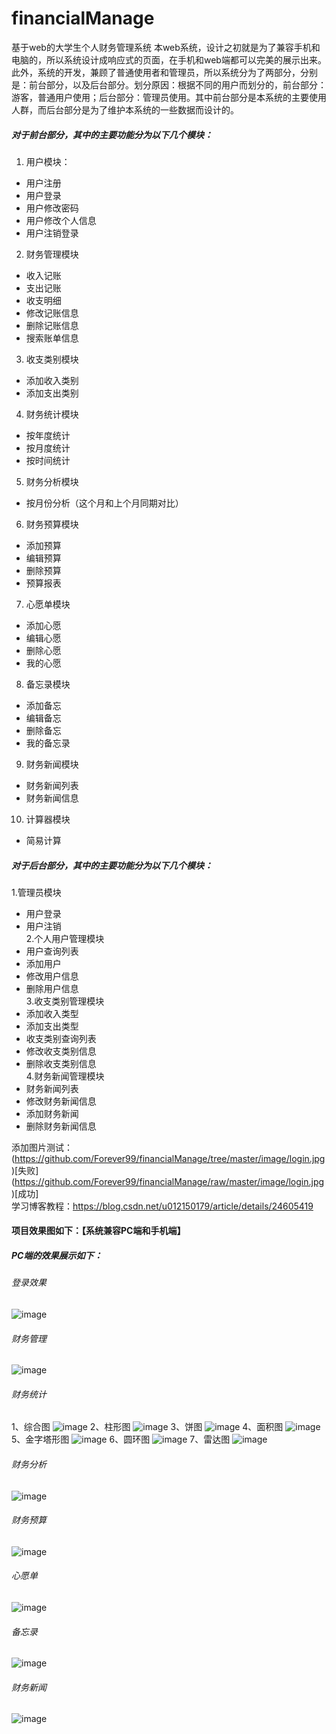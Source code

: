 # financialManage
基于web的大学生个人财务管理系统
本web系统，设计之初就是为了兼容手机和电脑的，所以系统设计成响应式的页面，在手机和web端都可以完美的展示出来。
此外，系统的开发，兼顾了普通使用者和管理员，所以系统分为了两部分，分别是：前台部分，以及后台部分。划分原因：根据不同的用户而划分的，前台部分：游客，普通用户使用；后台部分：管理员使用。其中前台部分是本系统的主要使用人群，而后台部分是为了维护本系统的一些数据而设计的。
##### 对于前台部分，其中的主要功能分为以下几个模块：<br/>
1.	用户模块：
*	 用户注册
*	 用户登录
*	 用户修改密码
*	 用户修改个人信息
*	 用户注销登录
2.	财务管理模块
*	 收入记账
*  支出记账
*	 收支明细
*	 修改记账信息
*	 删除记账信息  
*	 搜索账单信息
3.	收支类别模块
*	 添加收入类别
*	 添加支出类别
4.	财务统计模块
*	 按年度统计
*	 按月度统计
*	 按时间统计
5.	财务分析模块
*	 按月份分析（这个月和上个月同期对比）
6.	财务预算模块
*	 添加预算
*	 编辑预算
*	 删除预算
*	 预算报表
7.	心愿单模块
*	 添加心愿
*	 编辑心愿
*	 删除心愿
*	 我的心愿
8.	备忘录模块
*	 添加备忘
*	 编辑备忘
*	 删除备忘
*	 我的备忘录
9.	财务新闻模块
*	 财务新闻列表
*	 财务新闻信息
10.	计算器模块
*	 简易计算

##### 对于后台部分，其中的主要功能分为以下几个模块：<br/>
1.管理员模块
*	 用户登录
*	 用户注销<br/>
2.个人用户管理模块
*	 用户查询列表
*	 添加用户
*	 修改用户信息
*	 删除用户信息<br/>
3.收支类别管理模块
*	 添加收入类型
*	 添加支出类型
*	 收支类别查询列表
*	 修改收支类别信息
*	 删除收支类别信息<br/>
4.财务新闻管理模块
*	 财务新闻列表
*	 修改财务新闻信息
*	 添加财务新闻
*	 删除财务新闻信息<br/>

添加图片测试：
(https://github.com/Forever99/financialManage/tree/master/image/login.jpg)[失败]
(https://github.com/Forever99/financialManage/raw/master/image/login.jpg)[成功]   
学习博客教程：https://blog.csdn.net/u012150179/article/details/24605419

#### 项目效果图如下：【系统兼容PC端和手机端】<br/>
##### PC端的效果展示如下：<br/>
###### 登录效果
![image](https://github.com/Forever99/financialManage/raw/master/image/login.jpg)
###### 财务管理
![image](https://github.com/Forever99/financialManage/raw/master/image/financialManage.jpg)
###### 财务统计<br/>
1、综合图
![image](https://github.com/Forever99/financialManage/raw/master/image/financialCount.jpg)
2、柱形图
![image](https://github.com/Forever99/financialManage/raw/master/image/financialCount2.jpg)
3、饼图
![image](https://github.com/Forever99/financialManage/raw/master/image/financialCount3.jpg)
4、面积图
![image](https://github.com/Forever99/financialManage/raw/master/image/financialCount4.jpg)
5、金字塔形图
![image](https://github.com/Forever99/financialManage/raw/master/image/financialCount5.jpg)
6、圆环图
![image](https://github.com/Forever99/financialManage/raw/master/image/financialCount6.jpg)
7、雷达图
![image](https://github.com/Forever99/financialManage/raw/master/image/financialCount7.jpg)
###### 财务分析
![image](https://github.com/Forever99/financialManage/raw/master/image/financialAnalysis.jpg)
###### 财务预算 
![image](https://github.com/Forever99/financialManage/raw/master/image/financialBudget.jpg)
###### 心愿单
![image](https://github.com/Forever99/financialManage/raw/master/image/wishlist.jpg)
###### 备忘录
![image](https://github.com/Forever99/financialManage/raw/master/image/memorandum.jpg)
###### 财务新闻
![image](https://github.com/Forever99/financialManage/raw/master/image/financialNews.jpg)
